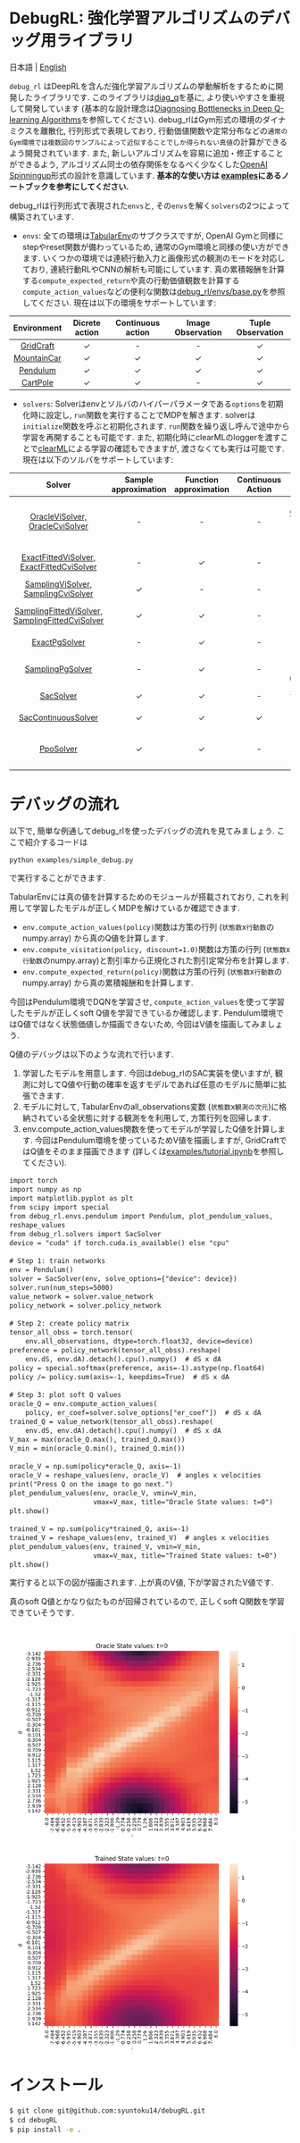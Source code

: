 # DebugRL: 強化学習アルゴリズムのデバッグ用ライブラリ

日本語 | [English](README.md)

`debug_rl` はDeepRLを含んだ強化学習アルゴリズムの挙動解析をするために開発したライブラリです.
このライブラリは[diag_q](https://github.com/justinjfu/diagnosing_qlearning)を基に, より使いやすさを重視して開発しています (基本的な設計理念は[Diagnosing Bottlenecks in Deep Q-learning Algorithms](https://arxiv.org/abs/1902.10250)を参照してください).
debug_rlはGym形式の環境のダイナミクスを離散化, 行列形式で表現しており, 行動価値関数や定常分布などの`通常のGym環境では複数回のサンプルによって近似することでしか得られない真値`の計算ができるよう開発されています.
また, 新しいアルゴリズムを容易に追加・修正することができるよう, アルゴリズム同士の依存関係をなるべく少なくした[OpenAI Spinningup](https://github.com/openai/spinningup)形式の設計を意識しています.
**基本的な使い方は [examples](examples)にあるノートブックを参考にしてください.**

debug_rlは行列形式で表現された`envs`と, その`envs`を解く`solvers`の2つによって構築されています.

* `envs`: 全ての環境は[TabularEnv](debug_rl/envs/base.py)のサブクラスですが, OpenAI Gymと同様にstepやreset関数が備わっているため, 通常のGym環境と同様の使い方ができます. 
いくつかの環境では連続行動入力と画像形式の観測のモードを対応しており, 連続行動RLやCNNの解析も可能にしています.
真の累積報酬を計算する``compute_expected_return``や真の行動価値観数を計算する``compute_action_values``などの便利な関数は[debug_rl/envs/base.py](debug_rl/envs/base.py)を参照してください.
現在は以下の環境をサポートしています:

| Environment | Dicrete action | Continuous action | Image Observation | Tuple Observation |
| :-----: | :-----: | :-----: | :-----: | :-----: |
| [GridCraft](debug_rl/envs/gridcraft) | ✓ | - | - | ✓ |
| [MountainCar](debug_rl/envs/mountaincar) | ✓ | ✓ | ✓ | ✓ |
| [Pendulum](debug_rl/envs/pendulum) | ✓ | ✓ | ✓ | ✓ |
| [CartPole](debug_rl/envs/cartpole) | ✓ | ✓ | - | ✓ |


* `solvers`: Solverはenvとソルバのハイパーパラメータである`options`を初期化時に設定し, `run`関数を実行することでMDPを解きます. 
solverは`initialize`関数を呼ぶと初期化されます. `run`関数を繰り返し呼んで途中から学習を再開することも可能です.
また, 初期化時にclearMLのloggerを渡すことで[clearML](https://github.com/allegroai/clearml)による学習の確認もできますが, 渡さなくても実行は可能です.
現在は以下のソルバをサポートしています:

| Solver | Sample approximation | Function approximation | Continuous Action | Algorithm |
| :---:| :---: | :---: | :---: | :---: |
| [OracleViSolver, OracleCviSolver](debug_rl/solvers/oracle_vi) | - | - | - | Q-learning, [Conservative Value Iteration (CVI)](http://proceedings.mlr.press/v89/kozuno19a.html) |
| [ExactFittedViSolver, ExactFittedCviSolver](debug_rl/solvers/exact_fvi) | - | ✓ | - | Fitted Q-learning, Fitted CVI |
| [SamplingViSolver, SamplingCviSolver](debug_rl/solvers/sampling_vi) | ✓ | - | - | Q-learning, CVI |
| [SamplingFittedViSolver, SamplingFittedCviSolver](debug_rl/solvers/sampling_fvi) | ✓ | ✓ | - | Fitted Q-learning, Fitted CVI |
| [ExactPgSolver](debug_rl/solvers/exact_pg) | - | ✓ | - | Policy gradient |
| [SamplingPgSolver](debug_rl/solvers/exact_pg) | - | ✓ | - | Policy gradient (REINFORCE)|
| [SacSolver](debug_rl/solvers/sac) | ✓ | ✓ | - | [Discrete Soft Actor Critic](https://arxiv.org/abs/1910.07207) |
| [SacContinuousSolver](debug_rl/solvers/sac_continuous) | ✓ | ✓ | ✓ | [Soft Actor Critic](https://arxiv.org/abs/1801.01290) |
| [PpoSolver](debug_rl/solvers/ppo) | ✓ | ✓ | - | [Proximal Policy Optimization Algorithms](https://arxiv.org/abs/1707.06347) |


# デバッグの流れ

以下で, 簡単な例通してdebug_rlを使ったデバッグの流れを見てみましょう. 
ここで紹介するコードは
```
python examples/simple_debug.py
```
で実行することができます.

TabularEnvには真の値を計算するためのモジュールが搭載されており, これを利用して学習したモデルが正しくMDPを解けているか確認できます.

* ```env.compute_action_values(policy)```関数は方策の行列 (`状態数`x`行動数`のnumpy.array) から真のQ値を計算します.
* ```env.compute_visitation(policy, discount=1.0)```関数は方策の行列 (`状態数`x`行動数`のnumpy.array)と割引率から正規化された割引定常分布を計算します.
* ```env.compute_expected_return(policy)```関数は方策の行列 (`状態数`x`行動数`のnumpy.array) から真の累積報酬和を計算します.

今回はPendulum環境でDQNを学習させ, ```compute_action_values```を使って学習したモデルが正しくsoft Q値を学習できているか確認します.
Pendulum環境ではQ値ではなく状態価値しか描画できないため, 今回はV値を描画してみましょう.

Q値のデバッグは以下のような流れで行います.

1. 学習したモデルを用意します. 今回はdebug_rlのSAC実装を使いますが, 観測に対してQ値や行動の確率を返すモデルであれば任意のモデルに簡単に拡張できます.
2. モデルに対して, TabularEnvのall_observations変数 (`状態数`x`観測の次元`)に格納されている全状態に対する観測をを利用して, 方策行列を回帰します.
3. env.compute_action_values関数を使ってモデルが学習したQ値を計算します. 今回はPendulum環境を使っているためV値を描画しますが, GridCraftではQ値をそのまま描画できます (詳しくは[examples/tutorial.ipynb](examples/tutorial.ipynb)を参照してください).

```
import torch
import numpy as np
import matplotlib.pyplot as plt
from scipy import special
from debug_rl.envs.pendulum import Pendulum, plot_pendulum_values, reshape_values
from debug_rl.solvers import SacSolver
device = "cuda" if torch.cuda.is_available() else "cpu"

# Step 1: train networks
env = Pendulum()
solver = SacSolver(env, solve_options={"device": device})
solver.run(num_steps=5000)
value_network = solver.value_network
policy_network = solver.policy_network

# Step 2: create policy matrix
tensor_all_obss = torch.tensor(
    env.all_observations, dtype=torch.float32, device=device)
preference = policy_network(tensor_all_obss).reshape(
    env.dS, env.dA).detach().cpu().numpy()  # dS x dA
policy = special.softmax(preference, axis=-1).astype(np.float64)
policy /= policy.sum(axis=-1, keepdims=True)  # dS x dA

# Step 3: plot soft Q values
oracle_Q = env.compute_action_values(
    policy, er_coef=solver.solve_options["er_coef"])  # dS x dA
trained_Q = value_network(tensor_all_obss).reshape(
    env.dS, env.dA).detach().cpu().numpy()  # dS x dA
V_max = max(oracle_Q.max(), trained_Q.max())
V_min = min(oracle_Q.min(), trained_Q.min())

oracle_V = np.sum(policy*oracle_Q, axis=-1)
oracle_V = reshape_values(env, oracle_V)  # angles x velocities
print("Press Q on the image to go next.")
plot_pendulum_values(env, oracle_V, vmin=V_min,
                     vmax=V_max, title="Oracle State values: t=0")
plt.show()

trained_V = np.sum(policy*trained_Q, axis=-1)
trained_V = reshape_values(env, trained_V)  # angles x velocities
plot_pendulum_values(env, trained_V, vmin=V_min,
                     vmax=V_max, title="Trained State values: t=0")
plt.show()
```

実行すると以下の図が描画されます. 
上が真のV値, 下が学習されたV値です. 

真のsoft Q値とかなり似たものが回帰されているので, 正しくsoft Q関数を学習できていそうです.

![](assets/oracle_V.png)
![](assets/trained_V.png)

# インストール

```bash
$ git clone git@github.com:syuntoku14/debugRL.git
$ cd debugRL
$ pip install -e .
```